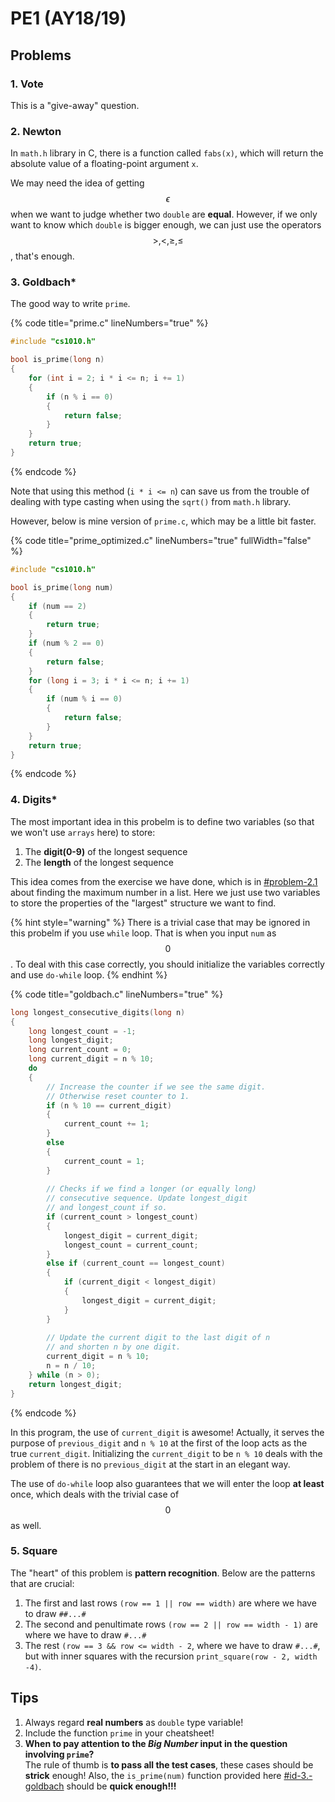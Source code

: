 # PE1 (AY18/19)

## Problems

### 1. Vote

This is a "give-away" question.

### 2. Newton

In `math.h` library in C, there is a function called `fabs(x)`, which will return the absolute value of a floating-point argument `x`.&#x20;

We may need the idea of getting $$\epsilon$$ when we want to judge whether two `double` are **equal**. However, if we only want to know which `double` is bigger enough, we can just use the operators $$>,<,\geq,\leq$$, that's enough.

### 3. Goldbach\*

The good way to write `prime`.

{% code title="prime.c" lineNumbers="true" %}
```c
#include "cs1010.h"

bool is_prime(long n)
{
    for (int i = 2; i * i <= n; i += 1)
    {
        if (n % i == 0)
        {
            return false;
        }
    }
    return true;
}
```
{% endcode %}

Note that using this method (`i * i <= n`) can save us from the trouble of dealing with type casting when using the `sqrt()` from `math.h` library.

However, below is mine version of `prime.c`, which may be a little bit faster.

{% code title="prime_optimized.c" lineNumbers="true" fullWidth="false" %}
```c
#include "cs1010.h"

bool is_prime(long num)
{
    if (num == 2)
    {
        return true;
    }
    if (num % 2 == 0)
    {
        return false;
    }
    for (long i = 3; i * i <= n; i += 1)
    {
        if (num % i == 0)
        {
            return false;
        }
    }
    return true;
}
```
{% endcode %}

### 4. Digits\*

The most important idea in this probelm is to define two variables (so that we won't use `arrays` here) to store:

1. The **digit(0-9)** of the longest sequence
2. The **length** of the longest sequence

This idea comes from the exercise we have done, which is in [#problem-2.1](../../lec-tut-lab-exes/tutorial/tut-01.md#problem-2.1 "mention") about finding the maximum number in a list. Here we just use two variables to store the properties of the "largest" structure we want to find.

{% hint style="warning" %}
There is a trivial case that may be ignored in this probelm if you use `while` loop. That is when you input `num` as $$0$$. To deal with this case correctly, you should initialize the variables correctly and use `do-while` loop.
{% endhint %}

{% code title="goldbach.c" lineNumbers="true" %}
```c
long longest_consecutive_digits(long n)
{
    long longest_count = ­-1;
    long longest_digit;
    long current_count = 0;
    long current_digit = n % 10;
    do
    {
        // Increase the counter if we see the same digit.
        // Otherwise reset counter to 1.
        if (n % 10 == current_digit)
        {
            current_count += 1;
        }
        else
        {
            current_count = 1;
        }
        
        // Checks if we find a longer (or equally long)
        // consecutive sequence. Update longest_digit
        // and longest_count if so.
        if (current_count > longest_count)
        {
            longest_digit = current_digit;
            longest_count = current_count;
        }
        else if (current_count == longest_count)
        {
            if (current_digit < longest_digit)
            {
                longest_digit = current_digit;
            }
        }
        
        // Update the current digit to the last digit of n
        // and shorten n by one digit.
        current_digit = n % 10;
        n = n / 10;
    } while (n > 0);
    return longest_digit;
}
```
{% endcode %}

In this program, the use of `current_digit` is awesome! Actually, it serves the purpose of `previous_digit` and `n % 10` at the first of the loop acts as the true `current_digit`. Initializing the `current_digit` to be `n % 10` deals with the problem of there is no `previous_digit` at the start in an elegant way.

The use of `do-while` loop also guarantees that we will enter the loop **at least** once, which deals with the trivial case of $$0$$ as well.

### 5. Square

The "heart" of this problem is **pattern recognition**. Below are the patterns that are crucial:

1. The first and last rows `(row == 1 || row == width)` are where we have to draw `##...#`
2. The second and penultimate rows `(row == 2 || row == width - 1)` are where we have to draw `#...#`
3. The rest `(row == 3 && row <= width - 2`, where we have to draw `#...#`, but with inner squares with the recursion `print_square(row - 2, width -4)`.

## Tips

1. Always regard **real numbers** as `double` type variable!
2. Include the function `prime` in your cheatsheet!
3. **When to pay attention to the&#x20;**_**Big Number**_**&#x20;input in the question involving `prime`?**\
   The rule of thumb is **to pass all the test cases**, these cases should be **strick** enough! Also, the `is_prime(num)` function provided here [#id-3.-goldbach](pe1-ay18-19.md#id-3.-goldbach "mention") should be **quick enough!!!**
